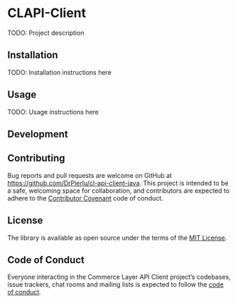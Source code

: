 # CLAPI-Client

TODO: Project description

## Installation

TODO: Installation instructions here

## Usage

TODO: Usage instructions here

## Development


## Contributing

Bug reports and pull requests are welcome on GitHub at https://github.com/DrPierlu/cl-api-client-java. This project is intended to be a safe, welcoming space for collaboration, and contributors are expected to adhere to the [Contributor Covenant](http://contributor-covenant.org) code of conduct.

## License

The library is available as open source under the terms of the [MIT License](https://opensource.org/licenses/MIT).

## Code of Conduct

Everyone interacting in the Commerce Layer API Client project’s codebases, issue trackers, chat rooms and mailing lists is expected to follow the [code of conduct](https://github.com/DrPierlu/cl-api-client-java/blob/master/CODE_OF_CONDUCT.md).
